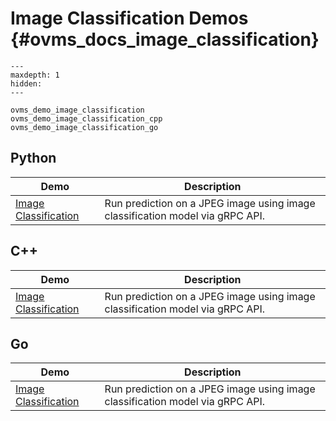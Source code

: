 # Image Classification Demos {#ovms_docs_image_classification}

```{toctree}
---
maxdepth: 1
hidden:
---

ovms_demo_image_classification
ovms_demo_image_classification_cpp
ovms_demo_image_classification_go
```

## Python 
| Demo | Description |
|---|---|
|[Image Classification](python/README.md)|Run prediction on a JPEG image using image classification model via gRPC API.|

## C++
| Demo | Description |
|---|---|
|[Image Classification](cpp/README.md)|Run prediction on a JPEG image using image classification model via gRPC API.|

## Go
| Demo | Description |
|---|---|
|[Image Classification](go/README.md)|Run prediction on a JPEG image using image classification model via gRPC API.|

